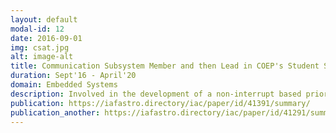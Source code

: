 ```yaml
---
layout: default
modal-id: 12
date: 2016-09-01
img: csat.jpg
alt: image-alt
title: Communication Subsystem Member and then Lead in COEP's Student Satellite Team (CSAT)
duration: Sept'16 - April'20
domain: Embedded Systems
description: Involved in the development of a non-interrupt based priority scheduler and the overall design of the main code logic that will run on the Communication microcontroller. Designed and implemented a custom protocol over Universal Asynchronous Receiver/Transmitter (UART) to communicate between two ARM Cortex-M microcontrollers. Explored the UART and Pulse Width Modulation (PWM) modules of the same microcontroller. Co-authored two research papers at the 68th International Astronautical Congress 2017 (IAC'17).
publication: https://iafastro.directory/iac/paper/id/41391/summary/
publication_another: https://iafastro.directory/iac/paper/id/41291/summary/
---
```

